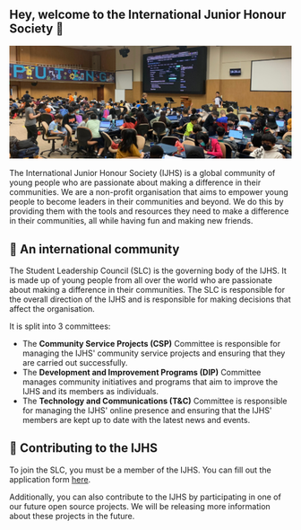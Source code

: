 ## Hey, welcome to the International Junior Honour Society 👋

![A photo from one of the many workshops hosted at the Young Achievers Leadership Academy 2022 in Singapore.](ijhsbanner.jpg)

The International Junior Honour Society (IJHS) is a global community of young people who are passionate about making a difference in their communities. We are a non-profit organisation that aims to empower young people to become leaders in their communities and beyond. We do this by providing them with the tools and resources they need to make a difference in their communities, all while having fun and making new friends.

## 🤗 An international community

The Student Leadership Council (SLC) is the governing body of the IJHS. It is made up of young people from all over the world who are passionate about making a difference in their communities. The SLC is responsible for the overall direction of the IJHS and is responsible for making decisions that affect the organisation.

It is split into 3 committees:

- The **Community Service Projects (CSP)** Committee is responsible for managing the IJHS' community service projects and ensuring that they are carried out successfully.
- The **Development and Improvement Programs (DIP)** Committee manages community initiatives and programs that aim to improve the IJHS and its members as individuals.
- The **Technology and Communications (T&C)** Committee is responsible for managing the IJHS' online presence and ensuring that the IJHS' members are kept up to date with the latest news and events.

## 🤝 Contributing to the IJHS

To join the SLC, you must be a member of the IJHS. You can fill out the application form [here](https://forms.gle/KPMLG9L8paXJq7Jj8).

Additionally, you can also contribute to the IJHS by participating in one of our future open source projects. We will be releasing more information about these projects in the future.

